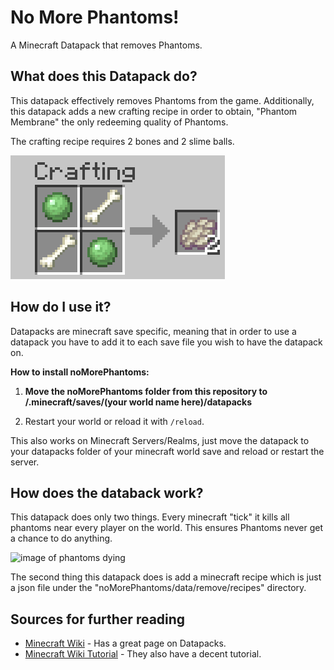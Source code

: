 # No More Phantoms!
A Minecraft Datapack that removes Phantoms.

## What does this Datapack do?

This datapack effectively removes Phantoms from the game.  Additionally, this datapack adds a new crafting recipe in order to obtain, "Phantom Membrane" the only redeeming quality of Phantoms.

The crafting recipe requires 2 bones and 2 slime balls.

![image of crafting recipe.](media/recipe.PNG)


## How do I use it?
Datapacks are minecraft save specific, meaning that in order to use a datapack you have to add it to each save file you wish to have the datapack on.


**How to install noMorePhantoms:**
1. **Move the noMorePhantoms folder from this repository to /.minecraft/saves/(your world name here)/datapacks**

2. Restart your world or reload it with `/reload`.

This also works on Minecraft Servers/Realms, just move the datapack to your datapacks folder of your minecraft world save and reload or restart the server.


## How does the databack work?

This datapack does only two things.  Every minecraft "tick" it kills all phantoms near every player on the world.  This ensures Phantoms never get a chance to do anything.


![image of phantoms dying](media/phantomsdying.gif)




The second thing this datapack does is add a minecraft recipe which is just a json file under the "noMorePhantoms/data/remove/recipes" directory.


## Sources for further reading

* [Minecraft Wiki](https://minecraft.gamepedia.com/Data_pack) - Has a great page on Datapacks.
* [Minecraft Wiki Tutorial](https://minecraft.gamepedia.com/Tutorials/Creating_a_data_pack) - They also have a decent tutorial.

